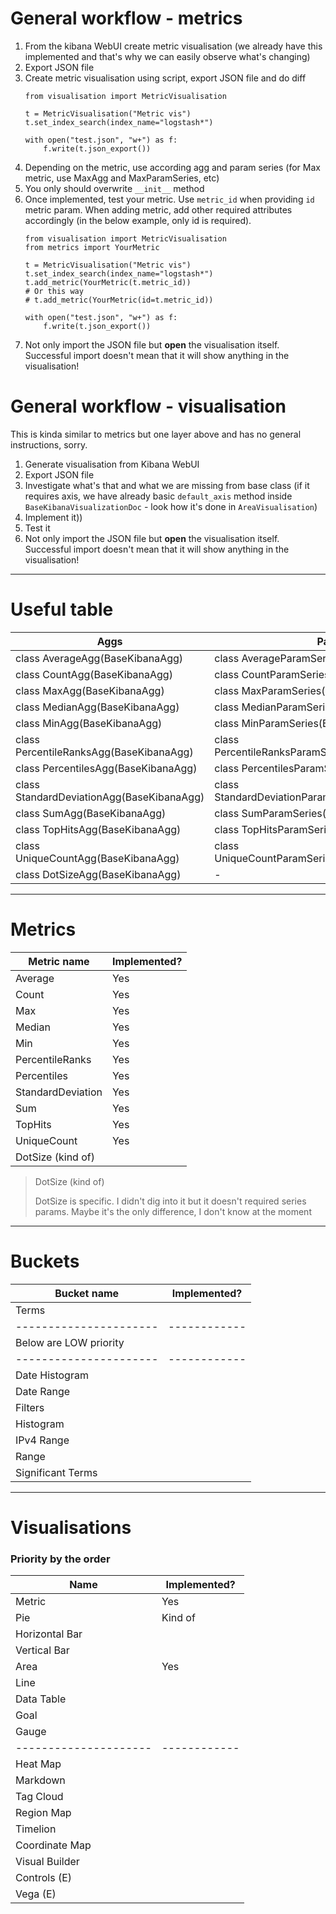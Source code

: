 # General workflow - metrics

1. From the kibana WebUI create metric visualisation (we already have this implemented and that's why we can easily observe what's changing)
2. Export JSON file
3. Create metric visualisation using script, export JSON file and do diff
    ```
    from visualisation import MetricVisualisation

    t = MetricVisualisation("Metric vis")
    t.set_index_search(index_name="logstash*")

    with open("test.json", "w+") as f:
        f.write(t.json_export())
    ```
4. Depending on the metric, use according agg and param series (for Max metric, use MaxAgg and MaxParamSeries, etc)
5. You only should overwrite `__init__` method
6. Once implemented, test your metric. Use `metric_id` when providing `id` metric param. When adding metric, add other required attributes accordingly (in the below example, only id is required).
    ```
    from visualisation import MetricVisualisation
    from metrics import YourMetric

    t = MetricVisualisation("Metric vis")
    t.set_index_search(index_name="logstash*")
    t.add_metric(YourMetric(t.metric_id))
    # Or this way
    # t.add_metric(YourMetric(id=t.metric_id))

    with open("test.json", "w+") as f:
        f.write(t.json_export())
    ```
7. Not only import the JSON file but **open** the visualisation itself. Successful import doesn't mean that it will show anything in the visualisation!

# General workflow - visualisation

This is kinda similar to metrics but one layer above and has no general instructions, sorry.

1. Generate visualisation from Kibana WebUI
2. Export JSON file
3. Investigate what's that and what we are missing from base class (if it requires axis, we have already basic `default_axis` method inside `BaseKibanaVisualizationDoc` - look how it's done in `AreaVisualisation`)
4. Implement it))
5. Test it
6. Not only import the JSON file but **open** the visualisation itself. Successful import doesn't mean that it will show anything in the visualisation!

---

# Useful table

| Aggs                                      | Params Series                                              |
| ----------------------------------------- | ---------------------------------------------------------- |
| class AverageAgg(BaseKibanaAgg)           | class AverageParamSeries(BaseKibanaSeriesParams)           |
| class CountAgg(BaseKibanaAgg)             | class CountParamSeries(BaseKibanaSeriesParams)             |
| class MaxAgg(BaseKibanaAgg)               | class MaxParamSeries(BaseKibanaSeriesParams)               |
| class MedianAgg(BaseKibanaAgg)            | class MedianParamSeries(BaseKibanaSeriesParams)            |
| class MinAgg(BaseKibanaAgg)               | class MinParamSeries(BaseKibanaSeriesParams)               |
| class PercentileRanksAgg(BaseKibanaAgg)   | class PercentileRanksParamSeries(BaseKibanaSeriesParams)   |
| class PercentilesAgg(BaseKibanaAgg)       | class PercentilesParamSeries(BaseKibanaSeriesParams)       |
| class StandardDeviationAgg(BaseKibanaAgg) | class StandardDeviationParamSeries(BaseKibanaSeriesParams) |
| class SumAgg(BaseKibanaAgg)               | class SumParamSeries(BaseKibanaSeriesParams)               |
| class TopHitsAgg(BaseKibanaAgg)           | class TopHitsParamSeries(BaseKibanaSeriesParams)           |
| class UniqueCountAgg(BaseKibanaAgg)       | class UniqueCountParamSeries(BaseKibanaSeriesParams)       |
| class DotSizeAgg(BaseKibanaAgg)           | -                                                          |

---

# Metrics

| Metric name           | Implemented? |
| --------------------- | ------------ |
| Average               | Yes          |
| Count                 | Yes          |
| Max                   | Yes          |
| Median                | Yes          |
| Min                   | Yes          |
| PercentileRanks       | Yes          |
| Percentiles           | Yes          |
| StandardDeviation     | Yes          |
| Sum                   | Yes          |
| TopHits               | Yes          |
| UniqueCount           | Yes          |
| DotSize (kind of)     |              |

> DotSize (kind of)
> 
> DotSize is specific. I didn't dig into it but it doesn't required series params. Maybe it's the only difference, I don't know at the moment

---

# Buckets

| Bucket name            | Implemented? |
| ---------------------- | ------------ |
| Terms                  |              |
| ---------------------- | ------------ |
| Below are LOW priority |              |
| ---------------------- | ------------ |
| Date Histogram         |              |
| Date Range             |              |
| Filters                |              |
| Histogram              |              |
| IPv4 Range             |              |
| Range                  |              |
| Significant Terms      |              |

---

# Visualisations

### Priority by the order

| Name                  | Implemented? |
| --------------------- | ------------ |
| Metric                | Yes          |
| Pie                   | Kind of      |
| Horizontal Bar        |              |
| Vertical Bar          |              |
| Area                  | Yes          |
| Line                  |              |
| Data Table            |              |
| Goal                  |              |
| Gauge                 |              |
| --------------------- | ------------ |
| Heat Map              |              |
| Markdown              |              |
| Tag Cloud             |              |
| Region Map            |              |
| Timelion              |              |
| Coordinate Map        |              |
| Visual Builder        |              |
| Controls (E)          |              |
| Vega (E)              |              |